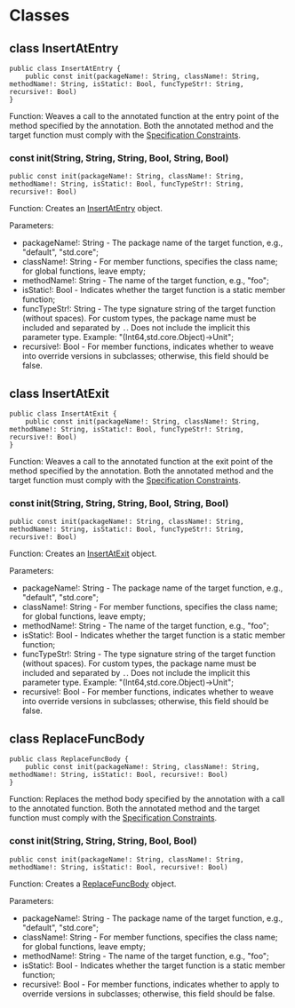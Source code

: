 # Classes

## class InsertAtEntry

```cangjie
public class InsertAtEntry {
    public const init(packageName!: String, className!: String, methodName!: String, isStatic!: Bool, funcTypeStr!: String, recursive!: Bool)
}
```

Function: Weaves a call to the annotated function at the entry point of the method specified by the annotation. Both the annotated method and the target function must comply with the [Specification Constraints](../aspectCJ_package_overview.md#specifications-and-usage).

### const init(String, String, String, Bool, String, Bool)

```cangjie
public const init(packageName!: String, className!: String, methodName!: String, isStatic!: Bool, funcTypeStr!: String, recursive!: Bool)
```

Function: Creates an [InsertAtEntry](aspectCJ_package_classes.md#class-insertatentry) object.

Parameters:

- packageName!: String - The package name of the target function, e.g., "default", "std.core";
- className!: String - For member functions, specifies the class name; for global functions, leave empty;
- methodName!: String - The name of the target function, e.g., "foo";
- isStatic!: Bool - Indicates whether the target function is a static member function;
- funcTypeStr!: String - The type signature string of the target function (without spaces). For custom types, the package name must be included and separated by `.`. Does not include the implicit this parameter type. Example: "(Int64,std.core.Object)->Unit";
- recursive!: Bool - For member functions, indicates whether to weave into override versions in subclasses; otherwise, this field should be false.

## class InsertAtExit

```cangjie
public class InsertAtExit {
    public const init(packageName!: String, className!: String, methodName!: String, isStatic!: Bool, funcTypeStr!: String, recursive!: Bool)
}
```

Function: Weaves a call to the annotated function at the exit point of the method specified by the annotation. Both the annotated method and the target function must comply with the [Specification Constraints](../aspectCJ_package_overview.md#specifications-and-usage).

### const init(String, String, String, Bool, String, Bool)

```cangjie
public const init(packageName!: String, className!: String, methodName!: String, isStatic!: Bool, funcTypeStr!: String, recursive!: Bool)
```

Function: Creates an [InsertAtExit](aspectCJ_package_classes.md#class-insertatexit) object.

Parameters:

- packageName!: String - The package name of the target function, e.g., "default", "std.core";
- className!: String - For member functions, specifies the class name; for global functions, leave empty;
- methodName!: String - The name of the target function, e.g., "foo";
- isStatic!: Bool - Indicates whether the target function is a static member function;
- funcTypeStr!: String - The type signature string of the target function (without spaces). For custom types, the package name must be included and separated by `.`. Does not include the implicit this parameter type. Example: "(Int64,std.core.Object)->Unit";
- recursive!: Bool - For member functions, indicates whether to weave into override versions in subclasses; otherwise, this field should be false.

## class ReplaceFuncBody

```cangjie
public class ReplaceFuncBody {
    public const init(packageName!: String, className!: String, methodName!: String, isStatic!: Bool, recursive!: Bool)
}
```

Function: Replaces the method body specified by the annotation with a call to the annotated function. Both the annotated method and the target function must comply with the [Specification Constraints](../aspectCJ_package_overview.md#specifications-and-usage).

### const init(String, String, String, Bool, Bool)

```cangjie
public const init(packageName!: String, className!: String, methodName!: String, isStatic!: Bool, recursive!: Bool)
```

Function: Creates a [ReplaceFuncBody](aspectCJ_package_classes.md#class-replacefuncbody) object.

Parameters:

- packageName!: String - The package name of the target function, e.g., "default", "std.core";
- className!: String - For member functions, specifies the class name; for global functions, leave empty;
- methodName!: String - The name of the target function, e.g., "foo";
- isStatic!: Bool - Indicates whether the target function is a static member function;
- recursive!: Bool - For member functions, indicates whether to apply to override versions in subclasses; otherwise, this field should be false.